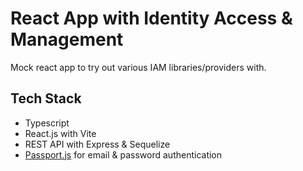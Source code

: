 # React App with Identity Access & Management

Mock react app to try out various IAM libraries/providers with.

## Tech Stack

-   Typescript
-   React.js with Vite
-   REST API with Express & Sequelize
-   [Passport.js](https://www.passportjs.org/) for email & password authentication
